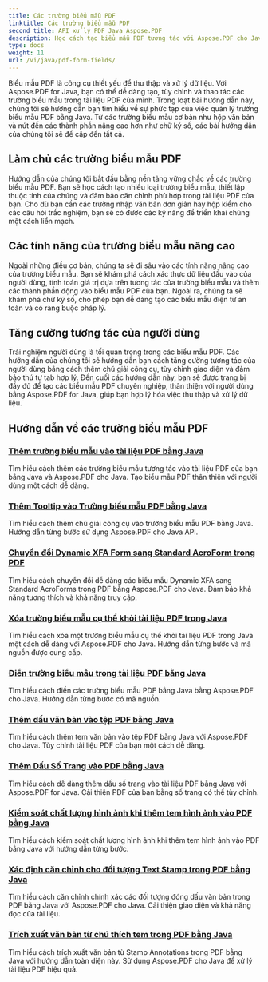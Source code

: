 ```yaml
---
title: Các trường biểu mẫu PDF
linktitle: Các trường biểu mẫu PDF
second_title: API xử lý PDF Java Aspose.PDF
description: Học cách tạo biểu mẫu PDF tương tác với Aspose.PDF cho Java. Hướng dẫn toàn diện để thao tác trường biểu mẫu hiệu quả.
type: docs
weight: 11
url: /vi/java/pdf-form-fields/
---
```


Biểu mẫu PDF là công cụ thiết yếu để thu thập và xử lý dữ liệu. Với Aspose.PDF for Java, bạn có thể dễ dàng tạo, tùy chỉnh và thao tác các trường biểu mẫu trong tài liệu PDF của mình. Trong loạt bài hướng dẫn này, chúng tôi sẽ hướng dẫn bạn tìm hiểu về sự phức tạp của việc quản lý trường biểu mẫu PDF bằng Java. Từ các trường biểu mẫu cơ bản như hộp văn bản và nút đến các thành phần nâng cao hơn như chữ ký số, các bài hướng dẫn của chúng tôi sẽ đề cập đến tất cả.

## Làm chủ các trường biểu mẫu PDF

Hướng dẫn của chúng tôi bắt đầu bằng nền tảng vững chắc về các trường biểu mẫu PDF. Bạn sẽ học cách tạo nhiều loại trường biểu mẫu, thiết lập thuộc tính của chúng và đảm bảo căn chỉnh phù hợp trong tài liệu PDF của bạn. Cho dù bạn cần các trường nhập văn bản đơn giản hay hộp kiểm cho các câu hỏi trắc nghiệm, bạn sẽ có được các kỹ năng để triển khai chúng một cách liền mạch.

## Các tính năng của trường biểu mẫu nâng cao

Ngoài những điều cơ bản, chúng ta sẽ đi sâu vào các tính năng nâng cao của trường biểu mẫu. Bạn sẽ khám phá cách xác thực dữ liệu đầu vào của người dùng, tính toán giá trị dựa trên tương tác của trường biểu mẫu và thêm các thành phần động vào biểu mẫu PDF của bạn. Ngoài ra, chúng ta sẽ khám phá chữ ký số, cho phép bạn dễ dàng tạo các biểu mẫu điện tử an toàn và có ràng buộc pháp lý.

## Tăng cường tương tác của người dùng

Trải nghiệm người dùng là tối quan trọng trong các biểu mẫu PDF. Các hướng dẫn của chúng tôi sẽ hướng dẫn bạn cách tăng cường tương tác của người dùng bằng cách thêm chú giải công cụ, tùy chỉnh giao diện và đảm bảo thứ tự tab hợp lý. Đến cuối các hướng dẫn này, bạn sẽ được trang bị đầy đủ để tạo các biểu mẫu PDF chuyên nghiệp, thân thiện với người dùng bằng Aspose.PDF for Java, giúp bạn hợp lý hóa việc thu thập và xử lý dữ liệu.

## Hướng dẫn về các trường biểu mẫu PDF
### [Thêm trường biểu mẫu vào tài liệu PDF bằng Java](./add-form-field-in-pdf-document-using-java/)
Tìm hiểu cách thêm các trường biểu mẫu tương tác vào tài liệu PDF của bạn bằng Java và Aspose.PDF cho Java. Tạo biểu mẫu PDF thân thiện với người dùng một cách dễ dàng.
### [Thêm Tooltip vào Trường biểu mẫu PDF bằng Java](./add-tooltip-to-pdf-form-field-with-java/)
Tìm hiểu cách thêm chú giải công cụ vào trường biểu mẫu PDF bằng Java. Hướng dẫn từng bước sử dụng Aspose.PDF cho Java API.
### [Chuyển đổi Dynamic XFA Form sang Standard AcroForm trong PDF](./convert-dynamic-xfa-form-to-standard-acroform-in-pdf/)
Tìm hiểu cách chuyển đổi dễ dàng các biểu mẫu Dynamic XFA sang Standard AcroForms trong PDF bằng Aspose.PDF cho Java. Đảm bảo khả năng tương thích và khả năng truy cập.
### [Xóa trường biểu mẫu cụ thể khỏi tài liệu PDF trong Java](./delete-particular-form-field-from-pdf-document-in-java/)
Tìm hiểu cách xóa một trường biểu mẫu cụ thể khỏi tài liệu PDF trong Java một cách dễ dàng với Aspose.PDF cho Java. Hướng dẫn từng bước và mã nguồn được cung cấp.
### [Điền trường biểu mẫu trong tài liệu PDF bằng Java](./fill-form-field-in-pdf-document-with-java/)
Tìm hiểu cách điền các trường biểu mẫu PDF bằng Java bằng Aspose.PDF cho Java. Hướng dẫn từng bước có mã nguồn.
### [Thêm dấu văn bản vào tệp PDF bằng Java](./adding-text-stamp-in-pdf-file-using-java/)
Tìm hiểu cách thêm tem văn bản vào tệp PDF bằng Java với Aspose.PDF cho Java. Tùy chỉnh tài liệu PDF của bạn một cách dễ dàng.
### [Thêm Dấu Số Trang vào PDF bằng Java](./add-page-number-stamp-in-pdf-using-java/)
Tìm hiểu cách dễ dàng thêm dấu số trang vào tài liệu PDF bằng Java với Aspose.PDF for Java. Cải thiện PDF của bạn bằng số trang có thể tùy chỉnh.
### [Kiểm soát chất lượng hình ảnh khi thêm tem hình ảnh vào PDF bằng Java](./control-image-quality-when-adding-image-stamp-in-pdf-using-java/)
Tìm hiểu cách kiểm soát chất lượng hình ảnh khi thêm tem hình ảnh vào PDF bằng Java với hướng dẫn từng bước.
### [Xác định căn chỉnh cho đối tượng Text Stamp trong PDF bằng Java](./define-alignment-for-text-stamp-object-in-pdf-using-java/)
Tìm hiểu cách căn chỉnh chính xác các đối tượng đóng dấu văn bản trong PDF bằng Java với Aspose.PDF cho Java. Cải thiện giao diện và khả năng đọc của tài liệu.
### [Trích xuất văn bản từ chú thích tem trong PDF bằng Java](./extract-text-from-stamp-annotation-in-pdf-using-java/)
Tìm hiểu cách trích xuất văn bản từ Stamp Annotations trong PDF bằng Java với hướng dẫn toàn diện này. Sử dụng Aspose.PDF cho Java để xử lý tài liệu PDF hiệu quả.
